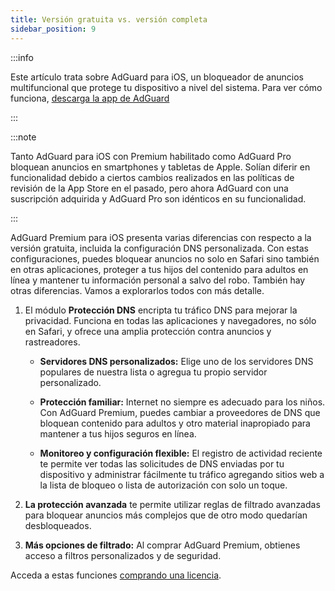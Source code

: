```yaml
---
title: Versión gratuita vs. versión completa
sidebar_position: 9
---
```


:::info

Este artículo trata sobre AdGuard para iOS, un bloqueador de anuncios multifuncional que protege tu dispositivo a nivel del sistema. Para ver cómo funciona, [descarga la app de AdGuard](https://agrd.io/download-kb-adblock)

:::

:::note

Tanto AdGuard para iOS con Premium habilitado como AdGuard Pro bloquean anuncios en smartphones y tabletas de Apple. Solían diferir en funcionalidad debido a ciertos cambios realizados en las políticas de revisión de la App Store en el pasado, pero ahora AdGuard con una suscripción adquirida y AdGuard Pro son idénticos en su funcionalidad.

:::

AdGuard Premium para iOS presenta varias diferencias con respecto a la versión gratuita, incluida la configuración DNS personalizada. Con estas configuraciones, puedes bloquear anuncios no solo en Safari sino también en otras aplicaciones, proteger a tus hijos del contenido para adultos en línea y mantener tu información personal a salvo del robo. También hay otras diferencias. Vamos a explorarlos todos con más detalle.

1. El módulo **Protección DNS** encripta tu tráfico DNS para mejorar la privacidad. Funciona en todas las aplicaciones y navegadores, no sólo en Safari, y ofrece una amplia protección contra anuncios y rastreadores.

    - **Servidores DNS personalizados:** Elige uno de los servidores DNS populares de nuestra lista o agregua tu propio servidor personalizado.

    - **Protección familiar:** Internet no siempre es adecuado para los niños. Con AdGuard Premium, puedes cambiar a proveedores de DNS que bloquean contenido para adultos y otro material inapropiado para mantener a tus hijos seguros en línea.

    - **Monitoreo y configuración flexible:** El registro de actividad reciente te permite ver todas las solicitudes de DNS enviadas por tu dispositivo y administrar fácilmente tu tráfico agregando sitios web a la lista de bloqueo o lista de autorización con solo un toque.

2. **La protección avanzada** te permite utilizar reglas de filtrado avanzadas para bloquear anuncios más complejos que de otro modo quedarían desbloqueados.

3. **Más opciones de filtrado:** Al comprar AdGuard Premium, obtienes acceso a filtros personalizados y de seguridad.

Acceda a estas funciones [comprando una licencia](https://adguard.com/license.html).
